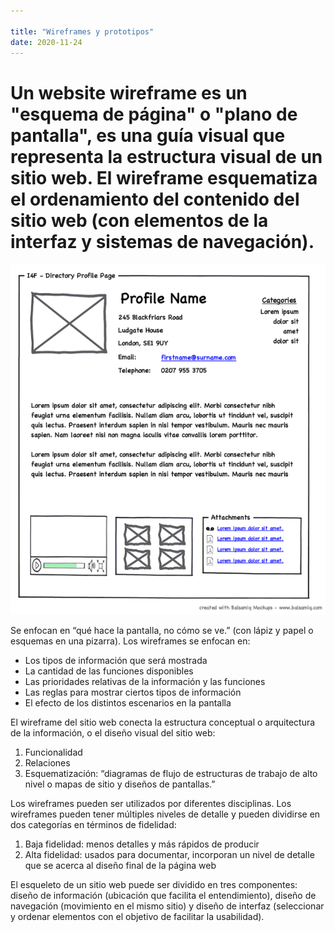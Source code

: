 ```yaml
---

title: "Wireframes y prototipos"
date: 2020-11-24
---
```


# Un website wireframe es un "esquema de página" o "plano de pantalla", es una guía visual que representa la estructura visual de un sitio web. El wireframe esquematiza el ordenamiento del contenido del sitio web (con elementos de la interfaz y sistemas de navegación).

![Uhbcuebveb ihbcebuiebl](/img/Profilewireframe.png) 

Se enfocan en “qué hace la pantalla, no cómo se ve.” (con lápiz y papel o esquemas en una pizarra). Los wireframes se enfocan en:

- Los tipos de información que será mostrada
- La cantidad de las funciones disponibles
- Las prioridades relativas de la información y las funciones
- Las reglas para mostrar ciertos tipos de información
- El efecto de los distintos escenarios en la pantalla

El wireframe del sitio web conecta la estructura conceptual o arquitectura de la información, o el diseño visual del sitio web:
1. Funcionalidad
2. Relaciones
3. Esquematización: “diagramas de flujo de estructuras de trabajo de alto nivel o mapas de sitio y diseños de pantallas.”

Los wireframes pueden ser utilizados por diferentes disciplinas. Los wireframes pueden tener múltiples niveles de detalle y pueden dividirse en dos categorías en términos de fidelidad:

1. Baja fidelidad: menos detalles y más rápidos de producir
2. Alta fidelidad: usados para documentar, incorporan un nivel de detalle que se acerca al diseño final de la página web

El esqueleto de un sitio web puede ser dividido en tres componentes: diseño de información (ubicación que facilita el entendimiento), diseño de navegación (movimiento en el mismo sitio) y diseño de interfaz (seleccionar y ordenar elementos con el objetivo de facilitar la usabilidad). 